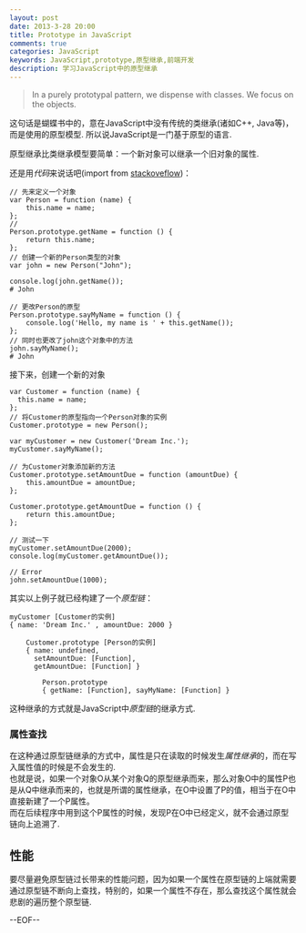 ```yaml
---
layout: post
date: 2013-3-28 20:00
title: Prototype in JavaScript
comments: true
categories: JavaScript
keywords: JavaScript,prototype,原型继承,前端开发
description: 学习JavaScript中的原型继承
---
```


> In a purely prototypal pattern, we dispense with classes. We focus on the objects.

这句话是蝴蝶书中的，意在JavaScript中没有传统的类继承(诸如C++, Java等)，而是使用的原型模型. 所以说JavaScript是一门基于原型的语言.

原型继承比类继承模型要简单：一个新对象可以继承一个旧对象的属性.

还是用*代码*来说话吧(import from [stackoveflow](http://stackoverflow.com/questions/572897/how-does-javascript-prototype-work))：

    // 先来定义一个对象
    var Person = function (name) {
	    this.name = name;
	};
	//
	Person.prototype.getName = function () {
	    return this.name;
	};
	// 创建一个新的Person类型的对象
	var john = new Person("John");

	console.log(john.getName());
	# John

	// 更改Person的原型
	Person.prototype.sayMyName = function () {
	    console.log('Hello, my name is ' + this.getName());
	};
	// 同时也更改了john这个对象中的方法
	john.sayMyName();
    # John

接下来，创建一个新的对象

    var Customer = function (name) {
	  this.name = name;
	};
	// 将Customer的原型指向一个Person对象的实例
	Customer.prototype = new Person();

	var myCustomer = new Customer('Dream Inc.');
	myCustomer.sayMyName();

	// 为Customer对象添加新的方法
	Customer.prototype.setAmountDue = function (amountDue) {
	    this.amountDue = amountDue;
	};

	Customer.prototype.getAmountDue = function () {
	    return this.amountDue;
	};

	// 测试一下
	myCustomer.setAmountDue(2000);
	console.log(myCustomer.getAmountDue());

	// Error
	john.setAmountDue(1000);


其实以上例子就已经构建了一个*原型链*：

    myCustomer [Customer的实例]
	{ name: 'Dream Inc.' , amountDue: 2000 }

	    Customer.prototype [Person的实例]
		{ name: undefined,
		  setAmountDue: [Function],
		  getAmountDue: [Function] }

	        Person.prototype
			{ getName: [Function], sayMyName: [Function] }

这种继承的方式就是JavaScript中*原型链*的继承方式.

### 属性查找

在这种通过原型链继承的方式中，属性是只在读取的时候发生*属性继承*的，而在写入属性值的时候是不会发生的.  
也就是说，如果一个对象O从某个对象Q的原型继承而来，那么对象O中的属性P也是从Q中继承而来的，也就是所谓的属性继承，在O中设置了P的值，相当于在O中直接新建了一个P属性。  
而在后续程序中用到这个P属性的时候，发现P在O中已经定义，就不会通过原型链向上追溯了.

## 性能

要尽量避免原型链过长带来的性能问题，因为如果一个属性在原型链的上端就需要通过原型链不断向上查找，特别的，如果一个属性不存在，那么查找这个属性就会悲剧的遍历整个原型链.



  --EOF--
